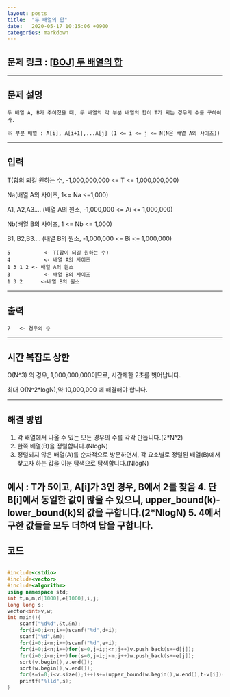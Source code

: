```yaml
---
layout: posts
title:  "두 배열의 합"
date:   2020-05-17 10:15:06 +0900
categories: markdown
---
```

## 문제 링크 : [[BOJ] 두 배열의 합](https://www.acmicpc.net/problem/2143 "[BOJ] 두 배열의 합")
---
## 문제 설명
    두 배열 A, B가 주어졌을 때, 두 배열의 각 부분 배열의 합이 T가 되는 경우의 수를 구하여라.

	※ 부분 배열 : A[i], A[i+1],...A[j] (1 <= i <= j <= N(N은 배열 A의 사이즈))
---
## 입력
T(합의 되길 원하는 수, -1,000,000,000 <= T <= 1,000,000,000)

Na(배열 A의 사이즈, 1<= Na <=1,000)

A1, A2,A3.... (배열 A의 원소, -1,000,000 <= Ai <= 1,000,000)

Nb(배열 B의 사이즈, 1 <= Nb <= 1,000)

B1, B2,B3.... (배열 B의 원소, -1,000,000 <= Bi <= 1,000,000)
```
5			<- T(합이 되길 원하는 수)
4			<- 배열 A의 사이즈
1 3 1 2	<- 배열 A의 원소
3			<- 배열 B의 사이즈
1 3 2	   <-배열 B의 원소
```
---
## 출력
```
7	<- 경우의 수
```
---
## 시간 복잡도 상한
O(N^3) 의 경우, 1,000,000,000이므로, 시간제한 2초를 벗어납니다.

최대 O(N^2*logN),약 10,000,000 에 해결해야 합니다.

---
## 해결 방법
1. 각 배열에서 나올 수 있는 모든 경우의 수를 각각 만듭니다.(2*N^2)
2. 한쪽 배열(B)을 정렬합니다.(NlogN)
3. 정렬되지 않은 배열(A)를 순차적으로 방문하면서, 각 요소별로 정렬된 배열(B)에서 찾고자 하는 값을 이분 탐색으로 탐색합니다.(NlogN)

예시 : T가 5이고, A[i]가 3인 경우, B에서 2를 찾음
4. 단 B[i]에서 동일한 값이 많을 수 있으니, upper_bound(k)-lower_bound(k)의 값을 구합니다.(2*NlogN)
5. 4에서 구한 값들을 모두 더하여 답을 구합니다.
---
## 코드
``` c++

#include<cstdio>
#include<vector>
#include<algorithm>
using namespace std;
int t,n,m,d[1000],e[1000],i,j;
long long s;
vector<int>v,w;
int main(){
    scanf("%d%d",&t,&n);
    for(i=0;i<n;i++)scanf("%d",d+i);
    scanf("%d",&m);
    for(i=0;i<m;i++)scanf("%d",e+i);
    for(i=0;i<n;i++)for(s=0,j=i;j<n;j++)v.push_back(s+=d[j]);
    for(i=0;i<m;i++)for(s=0,j=i;j<m;j++)w.push_back(s+=e[j]);
    sort(v.begin(),v.end());
    sort(w.begin(),w.end());
    for(s=i=0;i<v.size();i++)s+=(upper_bound(w.begin(),w.end(),t-v[i])-w.begin())-(lower_bound(w.begin(),w.end(),t-v[i])-w.begin());
    printf("%lld",s);
}

```